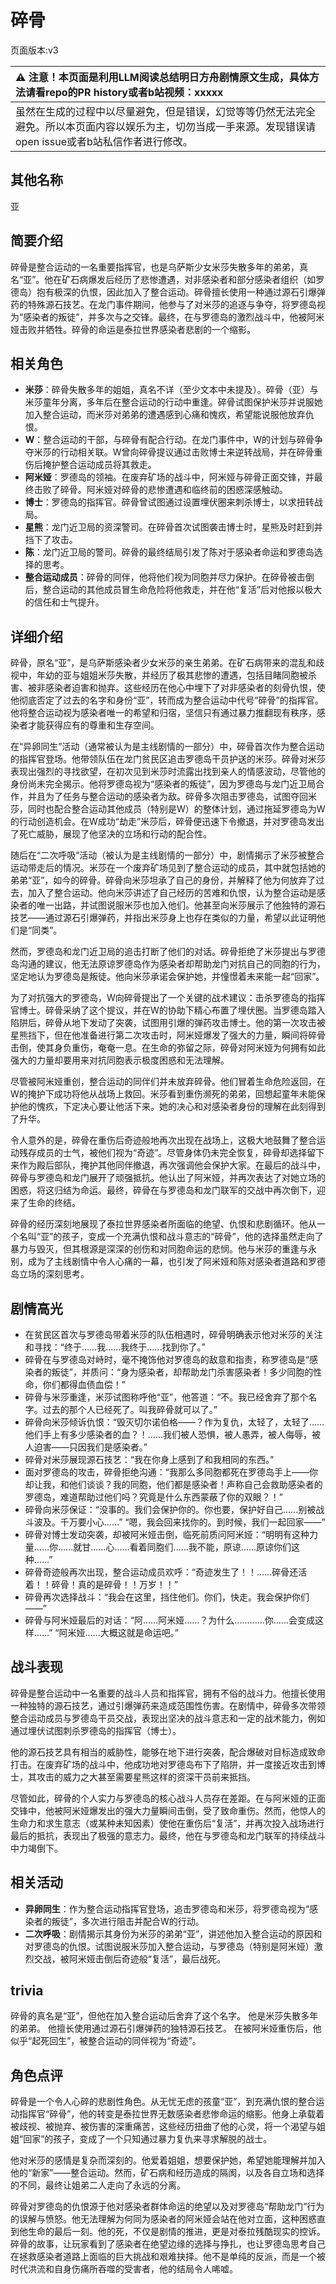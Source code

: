 # 碎骨
页面版本:v3
 

| :warning: 注意！本页面是利用LLM阅读总结明日方舟剧情原文生成，具体方法请看repo的PR history或者b站视频：xxxxx           |
|:----------------------------|
| 虽然在生成的过程中以尽量避免，但是错误，幻觉等等仍然无法完全避免。所以本页面内容以娱乐为主，切勿当成一手来源。发现错误请open issue或者b站私信作者进行修改。|



## 其他名称
亚
## 简要介绍
碎骨是整合运动的一名重要指挥官，也是乌萨斯少女米莎失散多年的弟弟，真名“亚”。他在矿石病爆发后经历了悲惨遭遇，对非感染者和部分感染者组织（如罗德岛）抱有极深的仇恨，因此加入了整合运动。碎骨擅长使用一种通过源石引爆弹药的特殊源石技艺。在龙门事件期间，他参与了对米莎的追逐与争夺，将罗德岛视为“感染者的叛徒”，并多次与之交锋。最终，在与罗德岛的激烈战斗中，他被阿米娅击败并牺牲。碎骨的命运是泰拉世界感染者悲剧的一个缩影。
## 相关角色
-   **米莎**：碎骨失散多年的姐姐，真名不详（至少文本中未提及）。碎骨（亚）与米莎童年分离，多年后在整合运动的行动中重逢。碎骨试图保护米莎并说服她加入整合运动，而米莎对弟弟的遭遇感到心痛和愧疚，希望能说服他放弃仇恨。
-   **W**：整合运动的干部，与碎骨有配合行动。在龙门事件中，W的计划与碎骨争夺米莎的行动相关联。W曾向碎骨提议通过击败博士来逆转战局，并在碎骨重伤后掩护整合运动成员将其救走。
-   **阿米娅**：罗德岛的领袖。在废弃矿场的战斗中，阿米娅与碎骨正面交锋，并最终击败了碎骨。阿米娅对碎骨的悲惨遭遇和临终前的困惑深感触动。
-   **博士**：罗德岛的指挥官。碎骨曾试图通过设置埋伏圈来刺杀博士，以求扭转战局。
-   **星熊**：龙门近卫局的资深警司。在碎骨首次试图袭击博士时，星熊及时赶到并挡下了攻击。
-   **陈**：龙门近卫局的警司。碎骨的最终结局引发了陈对于感染者命运和罗德岛选择的思考。
-   **整合运动成员**：碎骨的同伴，他将他们视为同胞并尽力保护。在碎骨被击倒后，整合运动的其他成员冒生命危险将他救走，并在他“复活”后对他报以极大的信任和士气提升。
## 详细介绍
碎骨，原名“亚”，是乌萨斯感染者少女米莎的亲生弟弟。在矿石病带来的混乱和歧视中，年幼的亚与姐姐米莎失散，并经历了极其悲惨的遭遇，包括目睹同胞被杀害、被非感染者迫害和抛弃。这些经历在他心中埋下了对非感染者的刻骨仇恨，使他彻底否定了过去的名字和身份“亚”，转而成为整合运动中代号“碎骨”的指挥官。他将整合运动视为感染者唯一的希望和归宿，坚信只有通过暴力推翻现有秩序，感染者才能获得应有的尊重和生存空间。

在“异卵同生”活动（通常被认为是主线剧情的一部分）中，碎骨首次作为整合运动的指挥官登场。他带领队伍在龙门贫民区追击罗德岛干员护送的米莎。碎骨对米莎表现出强烈的寻找欲望，在初次见到米莎时流露出找到亲人的情感波动，尽管他的身份尚未完全揭示。他将罗德岛视为“感染者的叛徒”，因为罗德岛与龙门近卫局合作，并且为了任务与整合运动的感染者为敌。碎骨多次阻击罗德岛，试图夺回米莎，同时也配合整合运动其他成员（特别是W）的整体计划，通过拖延罗德岛为W的行动创造机会。在W成功“劫走”米莎后，碎骨便迅速下令撤退，并对罗德岛发出了死亡威胁，展现了他坚决的立场和行动的配合性。

随后在“二次呼吸”活动（被认为是主线剧情的一部分）中，剧情揭示了米莎被整合运动带走后的情况。米莎在一个废弃矿场见到了整合运动的成员，其中就包括她的弟弟“亚”，如今的碎骨。碎骨向米莎坦承了自己的身份，并解释了他为何放弃了过去，加入了整合运动。他向米莎讲述了自己经历的苦难和仇恨，认为整合运动是感染者的唯一出路，并试图说服米莎也加入他们。他甚至向米莎展示了他独特的源石技艺——通过源石引爆弹药，并指出米莎身上也存在类似的力量，希望以此证明他们是“同类”。

然而，罗德岛和龙门近卫局的追击打断了他们的对话。碎骨拒绝了米莎提出与罗德岛沟通的建议，他无法原谅罗德岛作为感染者却帮助龙门对抗自己的同胞的行为，坚定地认为罗德岛是叛徒。他向米莎承诺会保护她，并憧憬着未来能一起“回家”。

为了对抗强大的罗德岛，W向碎骨提出了一个关键的战术建议：击杀罗德岛的指挥官博士。碎骨采纳了这个提议，并在W的协助下精心布置了埋伏圈。当罗德岛踏入陷阱后，碎骨从地下发动了突袭，试图用引爆的弹药攻击博士。他的第一次攻击被星熊挡下，但在他准备进行第二次攻击时，阿米娅爆发了强大的力量，瞬间将碎骨击倒，使其身负重伤，奄奄一息。在生命的弥留之际，碎骨对阿米娅为何拥有如此强大的力量却要用来对抗同胞表示极度困惑和无法理解。

尽管被阿米娅重创，整合运动的同伴们并未放弃碎骨。他们冒着生命危险返回，在W的掩护下成功将他从战场上救回。米莎看到重伤濒死的弟弟，回想起童年未能保护他的愧疚，下定决心要让他活下来。她的决心和对感染者身份的理解在此刻得到了升华。

令人意外的是，碎骨在重伤后奇迹般地再次出现在战场上，这极大地鼓舞了整合运动残存成员的士气，被他们视为“奇迹”。尽管身体仍未完全恢复，碎骨却选择留下来作为殿后部队，掩护其他同伴撤退，再次强调他会保护大家。在最后的战斗中，碎骨与罗德岛和龙门展开了顽强抵抗。他认出了阿米娅，并再次表达了对她立场的困惑，将这归结为命运。最终，碎骨在与罗德岛和龙门联军的交战中再次倒下，迎来了生命的终结。

碎骨的经历深刻地展现了泰拉世界感染者所面临的绝望、仇恨和悲剧循环。他从一个名叫“亚”的孩子，变成一个充满仇恨和战斗意志的“碎骨”，他的选择虽然走向了暴力与毁灭，但其根源是深深的创伤和对同胞命运的悲悯。他与米莎的重逢与永别，成为了主线剧情中令人心痛的一幕，也引发了阿米娅和陈对感染者道路和罗德岛立场的深刻思考。
## 剧情高光
* 在贫民区首次与罗德岛带着米莎的队伍相遇时，碎骨明确表示他对米莎的关注和寻找：“终于……我……我终于……找到你了。”
* 碎骨在与罗德岛对峙时，毫不掩饰他对罗德岛的敌意和指责，称罗德岛是“感染者的叛徒”，并质问：“身为感染者，却帮助龙门杀害感染者！多少同胞的性命，你们都得血债血偿！”
* 碎骨与米莎重逢，米莎试图称呼他“亚”，他答道：“不。我已经舍弃了那个名字。过去的那个人已经死了。叫我碎骨就可以了。”
* 碎骨向米莎倾诉仇恨：“毁灭切尔诺伯格——？作为复仇，太轻了，太轻了......他们手上有多少感染者的血？！......我们被人恐惧，被人愚弄，被人侮辱，被人迫害——只因我们是感染者。”
* 碎骨对米莎展现源石技艺：“我在你身上感到了和我相同的东西。”
* 面对罗德岛的攻击，碎骨拒绝沟通：“我那么多同胞都死在罗德岛手上——你却让我，和他们谈谈？我的同胞，他们都是感染者！声称自己会救助感染者的罗德岛，难道帮助过他们吗？究竟是什么东西蒙蔽了你的双眼？！”
* 碎骨向米莎保证：“没事的。我们会保护你的。你也要，保护好自己......别被战斗波及。千万要小心......” “嗯，我会回来找你的。到时候，我们一起回家——”
* 碎骨对博士发动突袭，却被阿米娅击倒，临死前质问阿米娅：“明明有这种力量......你......就甘......心......看着同胞们......我不能，原谅......原谅你们这种......”
* 碎骨奇迹般再次出现，整合运动成员欢呼：“奇迹发生了！！......碎骨还活着！！碎骨！真的是碎骨！！万岁！！”
* 碎骨再次选择战斗：“我会在这里，挡住他们。你们，快走。我会保护你们——”
* 碎骨与阿米娅最后的对话：“阿......阿米娅......？为什么............你......会变成这样......” “阿米娅......大概这就是命运吧。”
## 战斗表现
碎骨是整合运动中一名重要的战斗人员和指挥官，拥有不俗的战斗力。他擅长使用一种独特的源石技艺，通过引爆弹药来造成范围性伤害。在剧情中，碎骨多次带领整合运动成员与罗德岛干员交战，表现出坚决的战斗意志和一定的战术能力，例如通过埋伏试图刺杀罗德岛的指挥官（博士）。

他的源石技艺具有相当的威胁性，能够在地下进行突袭，配合爆破对目标造成致命打击。在废弃矿场的战斗中，他成功地对罗德岛布下了陷阱，并一度接近攻击到博士，其攻击的威力之大甚至需要星熊这样的资深干员前来抵挡。

尽管如此，碎骨的个人实力与罗德岛的核心战斗人员存在差距。在与阿米娅的正面交锋中，他被阿米娅爆发出的强大力量瞬间击倒，受了致命重伤。然而，他惊人的生命力和求生意志（或某种未知因素）使他在重伤后“复活”，并再次投入战场进行最后的抵抗，表现出了极强的意志力。最终，他在与罗德岛和龙门联军的持续战斗中力竭倒下。
## 相关活动
-   **异卵同生**：作为整合运动指挥官登场，追击罗德岛和米莎，将罗德岛视为“感染者的叛徒”，多次进行阻击并配合W的行动。
-   **二次呼吸**：剧情揭示其身份为米莎的弟弟“亚”，讲述他加入整合运动的原因和对罗德岛的仇恨。试图说服米莎加入整合运动，与罗德岛（特别是阿米娅）激烈交战，被阿米娅击倒后奇迹般“复活”，最后战死。
## trivia
碎骨的真名是“亚”，但他在加入整合运动后舍弃了这个名字。
他是米莎失散多年的弟弟。
他擅长使用通过源石引爆弹药的独特源石技艺。
在被阿米娅重伤后，他似乎“起死回生”，被整合运动的同伴视为“奇迹”。
## 角色点评
碎骨是一个令人心碎的悲剧性角色。从无忧无虑的孩童“亚”，到充满仇恨的整合运动指挥官“碎骨”，他的转变是泰拉世界无数感染者悲惨命运的缩影。他身上承载着被歧视、被抛弃、被伤害的深重痛苦，这些经历扭曲了他的心灵，将一个渴望与姐姐“回家”的孩子，变成了一个只知通过暴力复仇来寻求解脱的战士。

他对米莎的感情是复杂而深刻的。他爱着姐姐，想要保护她，希望她能理解并加入他的“新家”——整合运动。然而，矿石病和经历造成的隔阂，以及各自立场和选择的不同，最终让姐弟二人走向了永远的分离。

碎骨对罗德岛的仇恨源于他对感染者群体命运的绝望以及对罗德岛“帮助龙门”行为的误解与愤怒。他无法理解为何同为感染者的阿米娅会站在他对立面，这种困惑直到他生命的最后一刻。他的死，不仅是剧情的推进，更是对泰拉残酷现实的控诉。碎骨的故事，让玩家看到了感染者在绝望边缘的选择与挣扎，也让罗德岛思考自己在拯救感染者道路上面临的巨大挑战和艰难抉择。他不是单纯的反派，而是一个被时代洪流和自身伤痛所吞噬的受害者，他的结局令人唏嘘。